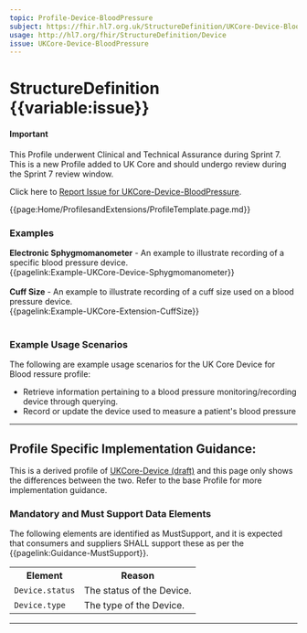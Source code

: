 ```yaml
---
topic: Profile-Device-BloodPressure
subject: https://fhir.hl7.org.uk/StructureDefinition/UKCore-Device-BloodPressure
usage: http://hl7.org/fhir/StructureDefinition/Device
issue: UKCore-Device-BloodPressure
---
```


# StructureDefinition {{variable:issue}}

<div id="newAsset" markdown="span" class="alert alert-success" role="alert"><h4><i class="fa fa-star"></i> Important</h4>

This Profile underwent Clinical and Technical Assurance during Sprint 7. This is a new Profile added to UK Core and should undergo review during the Sprint 7 review window.

Click here to <a href="https://simplifier.net/HL7FHIRUKCoreR4/UKCore-Device-BloodPressure/~issues?level=File">Report Issue for UKCore-Device-BloodPressure</a>.
</div>

<nocheck>
{{page:Home/ProfilesandExtensions/ProfileTemplate.page.md}}

<div id="Examples" class="tabcontent">
  <h3>Examples</h3>
<b>Electronic Sphygmomanometer</b> - An example to illustrate recording of a specific blood pressure device.<br/>
{{pagelink:Example-UKCore-Device-Sphygmomanometer}}<br><br>
<b>Cuff Size</b> - An example to illustrate recording of a cuff size used on a blood pressure device.<br/>
{{pagelink:Example-UKCore-Extension-CuffSize}}<br><br>
</div>
</nocheck>


<div id="ProfileGuidance">

### Example Usage Scenarios ###
The following are example usage scenarios for the UK Core Device for Blood ressure profile:

- Retrieve information pertaining to a blood pressure monitoring/recording device through querying.
- Record or update the device used to measure a patient's blood pressure

<hr class="thickline">

## Profile Specific Implementation Guidance: ##

This is a derived profile of [UKCore-Device (draft)](https://simplifier.net/guide/UKCoreImplementationGuideAssetsinDevelopment/Home/ProfilesandExtensions/Profile-UKCore-Device) and this page only shows the differences between the two. Refer to the base Profile for more implementation guidance.

### Mandatory and Must Support Data Elements

The following elements are identified as MustSupport, and it is expected that consumers and suppliers SHALL support these as per the {{pagelink:Guidance-MustSupport}}.

<table class="assets" title="MustSupport element list">
<tr>
<th class="width30">Element</th>
<th class="width70">Reason</th>
</tr>
<tr>
<td><code>Device.status</code></td>
<td>The status of the Device.</td>
</tr>
<tr>
<td><code>Device.type</code></td>
<td>The type of the Device.</td>
</tr>
</table>
<div>

---
